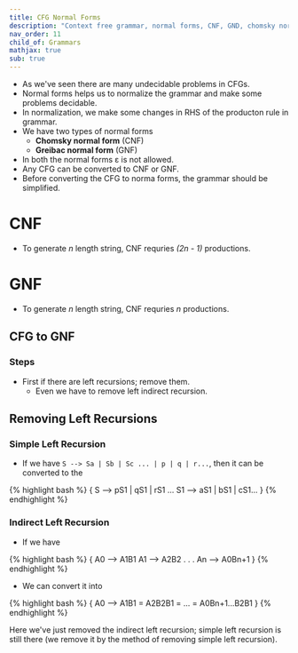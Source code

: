 ```yaml
---
title: CFG Normal Forms
description: "Context free grammar, normal forms, CNF, GND, chomsky normal form, greibach normal form."
nav_order: 11
child_of: Grammars
mathjax: true
sub: true
---
```


- As we've seen there are many undecidable problems in CFGs.
- Normal forms helps us to normalize the grammar and make some problems decidable.
- In normalization, we make some changes in RHS of the producton rule in grammar.
- We have two types of normal forms
    - **Chomsky normal form** (CNF)
    - **Greibac normal form** (GNF)
- In both the normal forms ε is not allowed.
- Any CFG can be converted to CNF or GNF.
- Before converting the CFG to norma forms, the grammar should be simplified.

# CNF

- To generate *n* length string, CNF requries *(2n - 1)* productions.

# GNF

- To generate *n* length string, CNF requries *n* productions.

## CFG to GNF

### Steps

- First if there are left recursions; remove them.
    - Even we have to remove left indirect recursion.

## Removing Left Recursions

### Simple Left Recursion

- If we have `S --> Sa | Sb | Sc ... | p | q | r...`, then it can be converted to the

{% highlight bash %}
{
    S --> pS1 | qS1 | rS1 ...
    S1 --> aS1 | bS1 | cS1...
}
{% endhighlight %}

### Indirect Left Recursion

- If we have

{% highlight bash %}
{
    A0 --> A1B1
    A1 --> A2B2
    .
    .
    .
    An --> A0Bn+1
}
{% endhighlight %}

- We can convert it into

{% highlight bash %}
{
    A0 --> A1B1 = A2B2B1 = ... = A0Bn+1...B2B1
}
{% endhighlight %}

Here we've just removed the indirect left recursion; simple left recursion is still there (we remove it by the method of removing simple left recursion).
